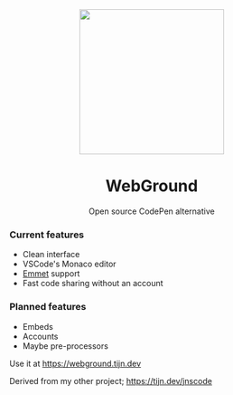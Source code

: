 <div align="center">
  <img src="https://github.com/user-attachments/assets/ebcaaae0-36c6-491a-9a27-d627a6d8a912" height="256" />
  <h1>WebGround</h1>
  <p>Open source CodePen alternative</p>
</div>

### Current features

- Clean interface
- VSCode's Monaco editor
- [Emmet](https://code.visualstudio.com/docs/editor/emmet) support
- Fast code sharing without an account

### Planned features

- Embeds
- Accounts
- Maybe pre-processors

Use it at https://webground.tijn.dev

Derived from my other project; https://tijn.dev/jnscode
